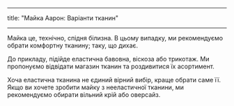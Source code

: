 - - -
title: "Майка Аарон: Варіанти тканин"
- - -

Майка це, технічно, спідня білизна. В цьому випадку, ми рекомендуємо обрати комфортну тканину; таку, що дихає.

До прикладу, підійде еластична бавовна, віскоза або трикотаж. Ми пропонуємо відвідати магазин тканин та роздивитися їх асортимент.

<Note>

Хоча еластична тканина не єдиний вірний вибір, краще обрати саме її. Якщо ви хочете зробити майку з нееластичної тканини, ми рекомендуємо обирати вільний крій або оверсайз.

</Note>
